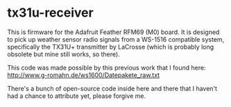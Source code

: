 # tx31u-receiver

This is firmware for the Adafruit Feather RFM69 (M0) board.  It is designed to pick up weather sensor radio signals from a WS-1516 compatible system, specifically the TX31U+ transmitter by LaCrosse (which is probably long obsolete but mine still works, so there).

This code was made possible by this previous work that I found here: http://www.g-romahn.de/ws1600/Datepakete_raw.txt

There's a bunch of open-source code inside here and there that I haven't had a chance to attribute yet, please forgive me.
